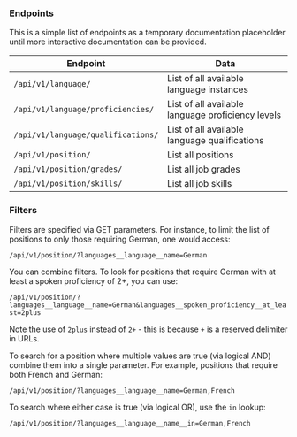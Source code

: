 ### Endpoints

This is a simple list of endpoints as a temporary documentation placeholder until more interactive documentation can be provided.

| Endpoint | Data |
| -------- | ---- |
| `/api/v1/language/` | List of all available language instances |
| `/api/v1/language/proficiencies/` | List of all available language proficiency levels |
| `/api/v1/language/qualifications/` | List of all available language qualifications |
| `/api/v1/position/` | List all positions |
| `/api/v1/position/grades/` | List all job grades |
| `/api/v1/position/skills/` | List all job skills |

### Filters

Filters are specified via GET parameters. For instance, to limit the list of positions to only those requiring German, one would access:

`/api/v1/position/?languages__language__name=German`

You can combine filters. To look for positions that require German with at least a spoken proficiency of 2+, you can use:

`/api/v1/position/?languages__language__name=German&languages__spoken_proficiency__at_least=2plus`

Note the use of `2plus` instead of `2+` - this is because `+` is a reserved delimiter in URLs.

To search for a position where multiple values are true (via logical AND) combine them into a single parameter. For example, positions that require both French and German:

`/api/v1/position/?languages__language__name=German,French`

To search where either case is true (via logical OR), use the `in` lookup:

`/api/v1/position/?languages__language__name__in=German,French`
